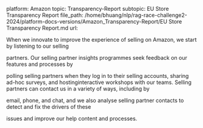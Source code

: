 platform: Amazon
topic: Transparency-Report
subtopic: EU Store Transparency Report
file_path: /home/bhuang/nlp/rag-race-challenge2-2024/platform-docs-versions/Amazon_Transparency-Report/EU Store Transparency Report.md
url: <EMPTY>

When we innovate to improve the experience of selling on Amazon, we start by listening to our selling

partners. Our selling partner insights programmes seek feedback on our features and processes by

polling selling partners when they log in to their selling accounts, sharing ad-hoc surveys, and hostinginteractive workshops with our teams. Selling partners can contact us in a variety of ways, including by

email, phone, and chat, and we also analyse selling partner contacts to detect and fix the drivers of these

issues and improve our help content and processes.